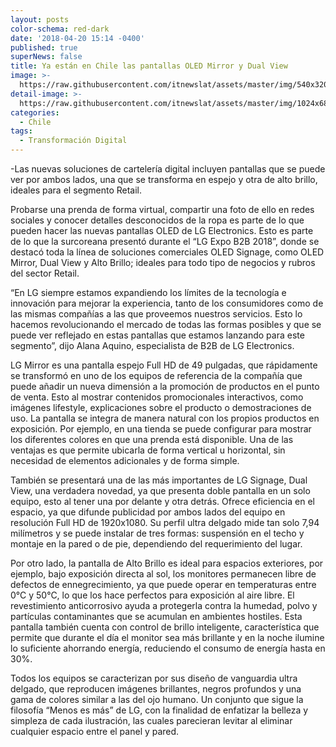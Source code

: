 ```yaml
---
layout: posts
color-schema: red-dark
date: '2018-04-20 15:14 -0400'
published: true
superNews: false
title: Ya están en Chile las pantallas OLED Mirror y Dual View
image: >-
  https://raw.githubusercontent.com/itnewslat/assets/master/img/540x320/LG-OLED-p.jpg
detail-image: >-
  https://raw.githubusercontent.com/itnewslat/assets/master/img/1024x680/LG-OLED-g.jpg
categories:
  - Chile
tags:
  - Transformación Digital
---
```

-Las nuevas soluciones de cartelería digital incluyen pantallas que se puede ver por ambos lados, una que se transforma en espejo y otra de alto brillo, ideales para el segmento Retail.

Probarse una prenda de forma virtual, compartir una foto de ello en redes sociales y conocer detalles desconocidos de la ropa es parte de lo que pueden hacer las nuevas pantallas OLED de LG Electronics. Esto es parte de lo que la surcoreana presentó durante el “LG Expo B2B 2018”, donde se destacó toda la línea de soluciones comerciales OLED Signage, como OLED Mirror, Dual View y Alto Brillo; ideales para todo tipo de negocios y rubros del sector Retail.

“En LG siempre estamos expandiendo los límites de la tecnología e innovación para mejorar la experiencia, tanto de los consumidores como de las mismas compañías a las que proveemos nuestros servicios. Esto lo hacemos revolucionando el mercado de todas las formas posibles y que se puede ver reflejado en estas pantallas que estamos lanzando para este segmento”, dijo Alana Aquino, especialista de B2B de LG Electronics.

LG Mirror es una pantalla espejo Full HD de 49 pulgadas, que rápidamente se transformó en uno de los equipos de referencia de la compañía que puede añadir un nueva dimensión a la promoción de productos en el punto de venta. Esto al mostrar contenidos promocionales interactivos, como imágenes lifestyle, explicaciones sobre el producto o demostraciones de uso. La pantalla se integra de manera natural con los propios productos en exposición. Por ejemplo, en una tienda se puede configurar para mostrar los diferentes colores en que una prenda está disponible. Una de las ventajas es que permite ubicarla de forma vertical u horizontal, sin necesidad de elementos adicionales y de forma simple.

También se presentará una de las más importantes de LG Signage, Dual View, una verdadera novedad, ya que presenta doble pantalla en un solo equipo, esto al tener una por delante y otra detrás. Ofrece eficiencia en el espacio, ya que difunde publicidad por ambos lados del equipo en resolución Full HD de 1920x1080. Su perfil ultra delgado mide tan solo 7,94 milímetros y se puede instalar de tres formas: suspensión en el techo y montaje en la pared o de pie, dependiendo del requerimiento del lugar.

Por otro lado, la pantalla de Alto Brillo es ideal para espacios exteriores, por ejemplo, bajo exposición directa al sol, los monitores permanecen libre de defectos de ennegrecimiento, ya que puede operar en temperaturas entre 0°C y 50°C, lo que los hace perfectos para exposición al aire libre. El revestimiento anticorrosivo ayuda a protegerla contra la humedad, polvo y partículas contaminantes que se acumulan en ambientes hostiles. Esta pantalla también cuenta con control de brillo inteligente, característica que permite que durante el día el monitor sea más brillante y en la noche ilumine lo suficiente ahorrando energía, reduciendo el consumo de energía hasta en 30%.

Todos los equipos se caracterizan por sus diseño de vanguardia ultra delgado, que reproducen imágenes brillantes, negros profundos y una gama de colores similar a las del ojo humano. Un conjunto que sigue la filosofía “Menos es más” de LG, con la finalidad de enfatizar la belleza y simpleza de cada ilustración, las cuales parecieran levitar al eliminar cualquier espacio entre el panel y pared.